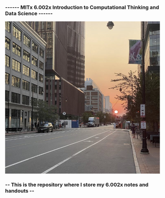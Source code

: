 ###     ------ MITx 6.002x Introduction to Computational Thinking and Data Science ------
<img src ="https://raw.githubusercontent.com/lehoangan2906/MITx-6.002x/main/B2C73482-0CF4-4120-A4EB-AC4B99E36B6A_1_201_a.jpeg">

### -- This is the repository where I store my 6.002x notes and handouts --

